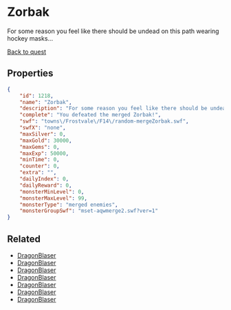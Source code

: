 # Zorbak

For some reason you feel like there should be undead on this path wearing hockey masks...

[Back to quest](../quests.md)

## Properties

```json
{
    "id": 1218,
    "name": "Zorbak",
    "description": "For some reason you feel like there should be undead on this path wearing hockey masks...",
    "complete": "You defeated the merged Zorbak!",
    "swf": "towns\/Frostvale\/F14\/random-mergeZorbak.swf",
    "swfX": "none",
    "maxSilver": 0,
    "maxGold": 30000,
    "maxGems": 0,
    "maxExp": 50000,
    "minTime": 0,
    "counter": 0,
    "extra": "",
    "dailyIndex": 0,
    "dailyReward": 0,
    "monsterMinLevel": 0,
    "monsterMaxLevel": 99,
    "monsterType": "merged enemies",
    "monsterGroupSwf": "mset-aqwmerge2.swf?ver=1"
}
```

## Related

- [DragonBlaser](../items/13229-dragonblaser.md)
- [DragonBlaser](../items/13230-dragonblaser.md)
- [DragonBlaser](../items/13231-dragonblaser.md)
- [DragonBlaser](../items/13232-dragonblaser.md)
- [DragonBlaser](../items/13233-dragonblaser.md)
- [DragonBlaser](../items/13234-dragonblaser.md)
- [DragonBlaser](../items/13235-dragonblaser.md)

